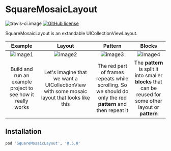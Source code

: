 # SquareMosaicLayout
![travis-ci.image](https://travis-ci.org/iwheelbuy/SquareMosaicLayout.svg?branch=master) [![GitHub license](https://img.shields.io/badge/license-MIT-blue.svg)](https://raw.githubusercontent.com/iwheelbuy/SquareMosaicLayout/master/LICENSE)


SquareMosaicLayout is an extandable UICollectionViewLayout.

| Example | Layout | Pattern | Blocks |
|:-:|:-:|:-:|:-:|
| ![image1](https://github.com/iwheelbuy/SquareMosaicLayout/blob/master/Example/SquareMosaicLayout/ezgif.com-optimize.gif) | ![image2](https://github.com/iwheelbuy/SquareMosaicLayout/blob/master/Example/SquareMosaicLayout/rsz_1.png) | ![image3](https://github.com/iwheelbuy/SquareMosaicLayout/blob/master/Example/SquareMosaicLayout/rsz_12.png) | ![image4](https://github.com/iwheelbuy/SquareMosaicLayout/blob/master/Example/SquareMosaicLayout/rsz_3.png) |
| Build and run an example project to see how it really works | Let's imagine that we want a UICollectionView with some mosaic layout that looks like this | The red part of frames repeats while scrolling. So we should do only the red __pattern__ and then repeat it | The __pattern__ is split it into smaller __blocks__ that can be reused for some other layout or __pattern__ |

## Installation

```ruby
pod 'SquareMosaicLayout', '0.5.0'
```
